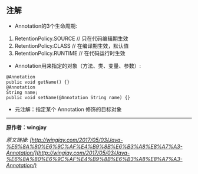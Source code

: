 ## 注解

- Annotation的3个生命周期:

 1. RetentionPolicy.SOURCE  // 只在代码编辑期生效
 2. RetentionPolicy.CLASS  // 在编译期生效，默认值
 3. RetentionPolicy.RUNTIME // 在代码运行时生效
 
- Annotation用来指定的对象（方法、类、变量、参数）:

```
@Annotation 
public void getName() {}
@Annotation 
String name;
public void setName(@Annotation String name) {}
``` 

- 元注解：指定某个 Annotation 修饰的目标对象




---

**原作者：wingjay**

_原文链接: [http://wingjay.com/2017/05/03/Java-%E6%8A%80%E6%9C%AF%E4%B9%8B%E6%B3%A8%E8%A7%A3-Annotation/](http://wingjay.com/2017/05/03/Java-%E6%8A%80%E6%9C%AF%E4%B9%8B%E6%B3%A8%E8%A7%A3-Annotation/)_

